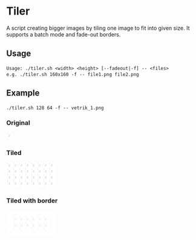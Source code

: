 Tiler
=====

A script creating bigger images by tiling one image to fit into given size. It supports a batch mode and fade-out borders.

Usage
-----
```
Usage: ./tiler.sh <width> <height> [--fadeout|-f] -- <files>
e.g. ./tiler.sh 160x160 -f -- file1.png file2.png
```

Example
--------
```
./tiler.sh 128 64 -f -- vetrik_1.png
```

### Original
![original](https://github.com/mnn/Tiler/raw/master/example/vetrik_1.png)

### Tiled
![tiled](https://github.com/mnn/Tiler/raw/master/example/vetrik_1_tiled.png)

### Tiled with border
![tiled_bordered](https://github.com/mnn/Tiler/raw/master/example/vetrik_1_tile_with_border.png)
